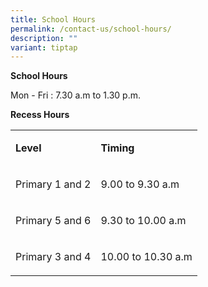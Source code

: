 ```yaml
---
title: School Hours
permalink: /contact-us/school-hours/
description: ""
variant: tiptap
---
```

<p><strong>School Hours</strong>
</p>
<p>Mon - Fri : 7.30 a.m&nbsp;to 1.30 p.m.</p>
<p><strong>Recess Hours</strong>
</p>
<table style="minWidth: 50px">
<colgroup>
<col>
<col>
</colgroup>
<tbody>
<tr>
<td rowspan="1" colspan="1">
<p><strong>Level</strong>
</p>
</td>
<td rowspan="1" colspan="1">
<p><strong>Timing</strong>
</p>
</td>
</tr>
<tr>
<td rowspan="1" colspan="1">
<p>Primary 1 and 2</p>
</td>
<td rowspan="1" colspan="1">
<p>9.00 to 9.30 a.m</p>
</td>
</tr>
<tr>
<td rowspan="1" colspan="1">
<p>Primary 5 and 6</p>
</td>
<td rowspan="1" colspan="1">
<p>9.30 to 10.00 a.m</p>
</td>
</tr>
<tr>
<td rowspan="1" colspan="1">
<p>Primary 3 and 4</p>
</td>
<td rowspan="1" colspan="1">
<p>10.00 to 10.30 a.m</p>
</td>
</tr>
</tbody>
</table>
<p></p>